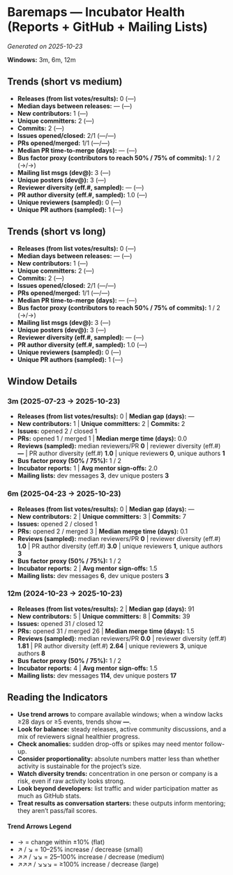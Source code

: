 # Baremaps — Incubator Health (Reports + GitHub + Mailing Lists)
_Generated on 2025-10-23_

**Windows:** 3m, 6m, 12m

## Trends (short vs medium)

- **Releases (from list votes/results):** 0 (—)
- **Median days between releases:** — (—)
- **New contributors:** 1 (—)
- **Unique committers:** 2 (—)
- **Commits:** 2 (—)
- **Issues opened/closed:** 2/1 (—/—)
- **PRs opened/merged:** 1/1 (—/—)
- **Median PR time-to-merge (days):** — (—)
- **Bus factor proxy (contributors to reach 50% / 75% of commits):** 1 / 2 (→/→)
- **Mailing list msgs (dev@):** 3 (—)
- **Unique posters (dev@):** 3 (—)
- **Reviewer diversity (eff.#, sampled):** — (—)
- **PR author diversity (eff.#, sampled):** 1.0 (—)
- **Unique reviewers (sampled):** 0 (—)
- **Unique PR authors (sampled):** 1 (—)

## Trends (short vs long)

- **Releases (from list votes/results):** 0 (—)
- **Median days between releases:** — (—)
- **New contributors:** 1 (—)
- **Unique committers:** 2 (—)
- **Commits:** 2 (—)
- **Issues opened/closed:** 2/1 (—/—)
- **PRs opened/merged:** 1/1 (—/—)
- **Median PR time-to-merge (days):** — (—)
- **Bus factor proxy (contributors to reach 50% / 75% of commits):** 1 / 2 (→/→)
- **Mailing list msgs (dev@):** 3 (—)
- **Unique posters (dev@):** 3 (—)
- **Reviewer diversity (eff.#, sampled):** — (—)
- **PR author diversity (eff.#, sampled):** 1.0 (—)
- **Unique reviewers (sampled):** 0 (—)
- **Unique PR authors (sampled):** 1 (—)

## Window Details
### 3m  (2025-07-23 → 2025-10-23)
- **Releases (from list votes/results):** 0  |  **Median gap (days):** —
- **New contributors:** 1  |  **Unique committers:** 2  |  **Commits:** 2
- **Issues:** opened 2 / closed 1
- **PRs:** opened 1 / merged 1  |  **Median merge time (days):** 0.0
- **Reviews (sampled):** median reviewers/PR **0**  |  reviewer diversity (eff.#) **—**  |  PR author diversity (eff.#) **1.0**  |  unique reviewers **0**, unique authors **1**
- **Bus factor proxy (50% / 75%):** 1 / 2
- **Incubator reports:** 1  |  **Avg mentor sign-offs:** 2.0
- **Mailing lists:** dev messages **3**, dev unique posters **3**

### 6m  (2025-04-23 → 2025-10-23)
- **Releases (from list votes/results):** 0  |  **Median gap (days):** —
- **New contributors:** 2  |  **Unique committers:** 3  |  **Commits:** 7
- **Issues:** opened 2 / closed 1
- **PRs:** opened 2 / merged 3  |  **Median merge time (days):** 0.1
- **Reviews (sampled):** median reviewers/PR **0**  |  reviewer diversity (eff.#) **1.0**  |  PR author diversity (eff.#) **3.0**  |  unique reviewers **1**, unique authors **3**
- **Bus factor proxy (50% / 75%):** 1 / 2
- **Incubator reports:** 2  |  **Avg mentor sign-offs:** 1.5
- **Mailing lists:** dev messages **6**, dev unique posters **3**

### 12m  (2024-10-23 → 2025-10-23)
- **Releases (from list votes/results):** 2  |  **Median gap (days):** 91
- **New contributors:** 5  |  **Unique committers:** 8  |  **Commits:** 39
- **Issues:** opened 31 / closed 12
- **PRs:** opened 31 / merged 26  |  **Median merge time (days):** 1.5
- **Reviews (sampled):** median reviewers/PR **0.0**  |  reviewer diversity (eff.#) **1.81**  |  PR author diversity (eff.#) **2.64**  |  unique reviewers **3**, unique authors **8**
- **Bus factor proxy (50% / 75%):** 1 / 2
- **Incubator reports:** 4  |  **Avg mentor sign-offs:** 1.5
- **Mailing lists:** dev messages **114**, dev unique posters **17**

## Reading the Indicators
- **Use trend arrows** to compare available windows; when a window lacks ≥28 days or ≥5 events, trends show **—**.
- **Look for balance:** steady releases, active community discussions, and a mix of reviewers signal healthier progress.
- **Check anomalies:** sudden drop-offs or spikes may need mentor follow-up.
- **Consider proportionality:** absolute numbers matter less than whether activity is sustainable for the project’s size.
- **Watch diversity trends:** concentration in one person or company is a risk, even if raw activity looks strong.
- **Look beyond developers:** list traffic and wider participation matter as much as GitHub stats.
- **Treat results as conversation starters:** these outputs inform mentoring; they aren’t pass/fail scores.

#### Trend Arrows Legend
- →  = change within ±10% (flat)
- ↗ / ↘ = 10–25% increase / decrease (small)
- ↗↗ / ↘↘ = 25–100% increase / decrease (medium)
- ↗↗↗ / ↘↘↘ = ≥100% increase / decrease (large)
